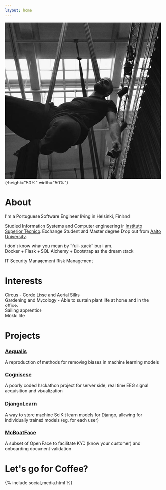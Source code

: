 ```yaml
---
layout: home
---
```

![hey it's me!](/imgs/pic.jpg){:height="50%" width="50%"}

# About
I'm a Portuguese Software Engineer living in Helsinki, Finland

Studied Information Systems and Computer engineering in [Instituto Superior Técnico](https://tecnico.ulisboa.pt/en/). Exchange Student and Master degree Drop out from [Aalto University](http://www.aalto.fi/en/).

I don't know what you mean by "full-stack" but I am.  
Docker + Flask + SQL Alchemy + Bootstrap as the dream stack

IT Security Management
Risk Management

# Interests

Circus - Corde Lisse and Aerial Silks  
Gardening and Mycology - Able to sustain plant life at home and in the office.  
Sailing apprentice  
Mökki life  


# Projects

### [Aequalis](https://github.com/sergioisidoro/aequalis)
A reproduction of methods for removing biases in machine learning models

### [Cognisese](https://github.com/sergioisidoro/cognisense)
A poorly coded hackathon project for server side, real time EEG signal acquisition and visualization

### [DjangoLearn](https://github.com/open-holvi/djangolearn)
A way to store machine SciKit learn models for Django, allowing for individually trained models (eg. for each user)

### [McBoatFace](https://github.com/open-holvi/mcboatface)
A subset of Open Face to facilitate KYC (know your customer) and onboarding document validation

# Let's go for Coffee?  


{% include social_media.html %}
